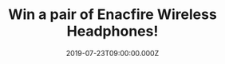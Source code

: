 ---
campaign-uuid: "c-6f6577a6-18ea-4c7c-9355-6555e17d02d6"
type: "Competition"
category: "Technology"
date: "2019-07-23T09:00:00.000Z"
end-date: "2019-08-23T09:00:00.000Z"
disable-form: false
is_promoted: false
has_entry_page: true
title: "Win a pair of Enacfire Wireless Headphones!"
competition-description: "<p>We are giving away a pair of the headphones of the future:\
  \ Enacfire Wireless Headphones! the headphones committed to providing people with\
  \ best wireless audio products and build a totally wireless lifestyle.</p>\n<p>Want\
  \ them? Click below for a chance to win!</p>\n"
hero-header: "Win a pair of Enacfire Wireless Headphones!"
terms-confirmation: "N/A"
banner-img: "https://assets.expresslyapp.com/asset-66432679-aa88-4a99-a6df-67eff1c9330e.jpg"
logo-left-href: "aaa.nme.com"
logo-left-image: "https://assets.expresslyapp.com/asset-49b10cb1-cd57-4b9b-a8ef-0eb582ca6c5b.jpg"
logo-left-title: "NMEAAA"
bg-image-hero: "https://assets.expresslyapp.com/asset-a02e5363-fede-4fda-a3ec-7d2b23b2e776.jpg"
bg-image-first: "https://assets.expresslyapp.com/asset-0af48dc3-d373-488b-8aa8-a1d854ff2607.jpg"
section1-content: "<p>Easy to pair and easy to enjoy, Enacfire bluetooth 5.0 True\
  \ wireless earbuds will change the way you listen to your favorite playlists, podcasts\
  \ and audio books. Also, Enacfire Future has the built-in high-quality audio chip,\
  \ you can hear your music even in less than ideal environments.\nDeep bass allows\
  \ you to turn up when you want to tune out.</p>\n<p>Charge them on the go and they\
  \ are waterproof! The best pair of headphones you could ever ask! Enter the form\
  \ below for a chance to win them now!</p>\n<p>Wireless life is a trend, a new proposition.\
  \ Easy link, simple live. Good luck!</p>\n"
entry-title: "Win a pair of Enacfire Wireless Headphones!"
entry-content: "<p>Enter the draw to win a pair of Wireless Headphones by completing\
  \ the form below before 23:59 on the 23rd of August 2019.</p>\n"
has-winner: false
prize-description: "A pair of Enacfire Wireless Headphones."
special-conditions: "Multiple entries are allowed up to one every day.\r\n\r\nThis\
  \ competition is also available on: http://club.expressly.io/competitons/enacfire-wireless-headphones"
country-restrictions:
- "GB"
---